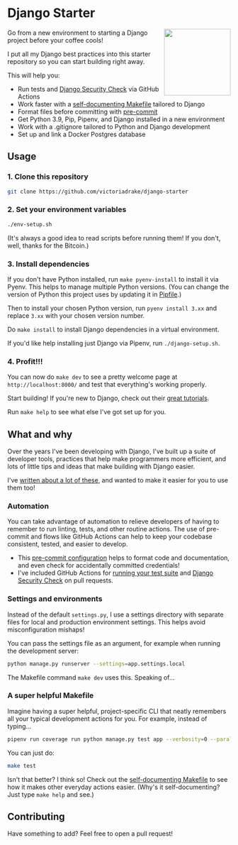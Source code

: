 # Django Starter

<img src="./app/static/app/img/logo.png" width="150px" align="right"/>

Go from a new environment to starting a Django project before your coffee cools!

I put all my Django best practices into this starter repository so you can start building right away.

This will help you:

- Run tests and [Django Security Check](https://github.com/victoriadrake/django-security-check) via GitHub Actions
- Work faster with a [self-documenting Makefile](https://victoria.dev/blog/how-to-create-a-self-documenting-makefile/) tailored to Django
- Format files before committing with [pre-commit](.pre-commit-config.yaml)
- Get Python 3.9, Pip, Pipenv, and Django installed in a new environment
- Work with a .gitignore tailored to Python and Django development
- Set up and link a Docker Postgres database

## Usage

### 1. Clone this repository

```sh
git clone https://github.com/victoriadrake/django-starter
```

### 2. Set your environment variables

```sh
./env-setup.sh
```

(It's always a good idea to read scripts before running them! If you don't, well, thanks for the Bitcoin.)

### 3. Install dependencies

If you don't have Python installed, run `make pyenv-install` to install it via Pyenv. This helps to manage multiple Python versions. (You can change the version of Python this project uses by updating it in [Pipfile](/Pipfile).)

Then to install your chosen Python version, run `pyenv install 3.xx` and replace `3.xx` with your chosen version number.

Do `make install` to install Django dependencies in a virtual environment.

If you'd like help installing just Django via Pipenv, run `./django-setup.sh`.

### 4. Profit!!!

You can now do `make dev` to see a pretty welcome page at `http://localhost:8000/` and test that everything's working properly.

Start building! If you're new to Django, check out their [great tutorials](https://docs.djangoproject.com/en/3.2/intro/).

Run `make help` to see what else I've got set up for you.

## What and why

Over the years I've been developing with Django, I've built up a suite of developer tools, practices that help make programmers more efficient, and lots of little tips and ideas that make building with Django easier.

I've [written about a lot of these](https://victoria.dev/tags/django/), and wanted to make it easier for you to use them too!

### Automation

You can take advantage of automation to relieve developers of having to remember to run linting, tests, and other routine actions. The use of pre-commit and flows like GitHub Actions can help to keep your codebase consistent, tested, and easier to develop.

- This [pre-commit configuration](.pre-commit-config.yaml) helps to format code and documentation, and even check for accidentally committed credentials!
- I've included GitHub Actions for [running your test suite](.github/workflows/ci.yml) and [Django Security Check](.github/workflows/django-security-check.yml) on pull requests.

### Settings and environments

Instead of the default `settings.py`, I use a settings directory with separate files for local and production environment settings. This helps avoid misconfiguration mishaps!

You can pass the settings file as an argument, for example when running the development server:

```sh
python manage.py runserver --settings=app.settings.local
```

The Makefile command `make dev` uses this. Speaking of...

### A super helpful Makefile

Imagine having a super helpful, project-specific CLI that neatly remembers all your typical development actions for you. For example, instead of typing...

```sh
pipenv run coverage run python manage.py test app --verbosity=0 --parallel --failfast
```

You can just do:

```sh
make test
```

Isn't that better? I think so! Check out the [self-documenting Makefile](Makefile) to see how it makes other everyday actions easier. (Why's it self-documenting? Just type `make help` and see.)

## Contributing

Have something to add? Feel free to open a pull request!
